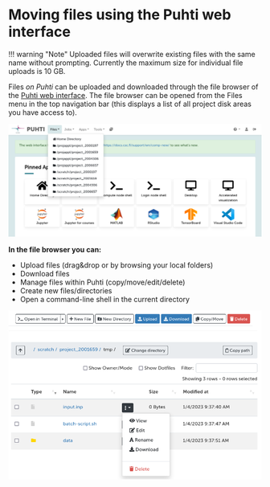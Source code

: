 # Moving files using the Puhti web interface

!!! warning "Note"
    Uploaded files will overwrite existing files with the same name without
    prompting. Currently the maximum size for individual file uploads is 10 GB.

Files *on Puhti* can be uploaded and downloaded through the file browser of the
[Puhti web interface](../../computing/webinterface/index.md). The file browser
can be opened from the Files menu in the top navigation bar (this displays a
list of all project disk areas you have access to).

![Puhti web interface front page](../../img/ood-files.png 'Puhti web interface front page')

**In the file browser you can:**

* Upload files (drag&drop or by browsing your local folders)
* Download files
* Manage files within Puhti (copy/move/edit/delete)
* Create new files/directories
* Open a command-line shell in the current directory

![Puhti web interface file browser](../../img/ood-files2.png 'Puhti web interface file browser')
